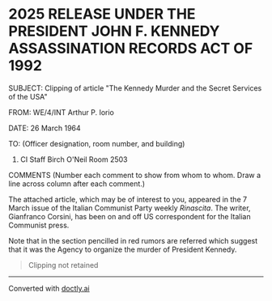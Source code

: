 # 2025 RELEASE UNDER THE PRESIDENT JOHN F. KENNEDY ASSASSINATION RECORDS ACT OF 1992

SUBJECT: Clipping of article "The Kennedy Murder and the Secret Services of the USA"

FROM: WE/4/INT Arthur P. Iorio

DATE: 26 March 1964

TO: (Officer designation, room number, and building)

1. CI Staff
   Birch O'Neil
   Room 2503

COMMENTS (Number each comment to show from whom to whom. Draw a line across column after each comment.)

The attached article, which may be of interest to you, appeared in the 7 March issue of the Italian Communist Party weekly *Rinascita*. The writer, Gianfranco Corsini, has been on and off US correspondent for the Italian Communist press.

Note that in the section pencilled in red rumors are referred which suggest that it was the Agency to organize the murder of President Kennedy.

> Clipping not retained


---
Converted with [doctly.ai](https://doctly.ai)